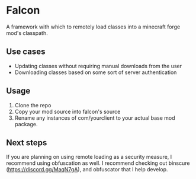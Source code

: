 # Falcon

A framework with which to remotely load classes into a minecraft forge mod's classpath.

## Use cases

- Updating classes without requiring manual downloads from the user
- Downloading classes based on some sort of server authentication

## Usage

1. Clone the repo
2. Copy your mod source into falcon's source
3. Rename any instances of com/yourclient to your actual base mod package.

## Next steps

If you are planning on using remote loading as a security measure, I recommend using obfuscation as well. I recommend checking out binscure (https://discord.gg/MaqN7gA), and obfuscator that I help develop.
